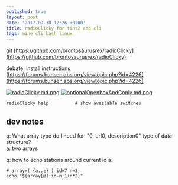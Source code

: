 ```yaml
---
published: true
layout: post
date: '2017-09-30 12:26 +0200'
title: radioClicky for tint2 and cli
tags: mine cli bash linux
---
```

git
[https://github.com/brontosaurusrex/radioClicky](https://github.com/brontosaurusrex/radioClicky)

debate, install instructions  
[https://forums.bunsenlabs.org/viewtopic.php?id=4226](https://forums.bunsenlabs.org/viewtopic.php?id=4226)

[![radioClicky.md.png](https://images.weserv.nl/?url=//cdn.scrot.moe/images/2017/09/30/radioClicky.md.png)](https://images.weserv.nl/?url=//cdn.scrot.moe/images/2017/09/30/radioClicky.png)
[![optionalOpenboxAndConly.md.png](https://images.weserv.nl/?url=//cdn.scrot.moe/images/2017/10/04/optionalOpenboxAndConly.md.png)](https://images.weserv.nl/?url=//cdn.scrot.moe/images/2017/10/04/optionalOpenboxAndConly.png)

    radioClicky help          # show available switches
    
## dev notes

q: What array type do I need for: "0, url0, description0" type of data structure?  
a: two arrays

q: how to echo stations around current id
a:

    # array=( {a..z} ) id=7 n=3; 
    echo "${array[@]:id-n:1+n*2}"
